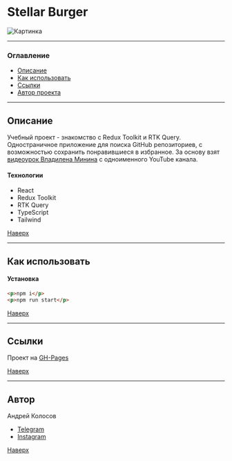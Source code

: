 # <a id="top" />Stellar Burger

![Картинка](./src/images/logo.png)

---

### Оглавление

- [Описание](#description)
- [Как использовать](#how-to-use)
- [Ссылки](#references)
- [Автор проекта](#author)

---

## <a id="description" />Описание

Учебный проект - знакомство с Redux Toolkit и RTK Query. Одностраничное приложение для поиска GitHub репозиториев, с возможностью сохранить понравившиеся в избранное. За основу взят [видеоурок Владилена Минина](https://www.youtube.com/watch?v=lkbm-zlcFvs&ab_channel=%D0%92%D0%BB%D0%B0%D0%B4%D0%B8%D0%BB%D0%B5%D0%BD%D0%9C%D0%B8%D0%BD%D0%B8%D0%BD) с одноименного YouTube канала.

#### Технологии

- React
- Redux Toolkit
- RTK Query
- TypeScript
- Tailwind

[Наверх](#top)

---

## <a id="how-to-use" />Как использовать

#### Установка

```html
<p>npm i</p>
<p>npm run start</p>
```

[Наверх](#top)

---

## <a id="references" />Ссылки

Проект на [GH-Pages](https://andreikolosov.github.io/github_search/)

[Наверх](#top)

---

## <a id="author" />Автор

Андрей Колосов

- [Telegram](https://t.me/RustyVoid)
- [Instagram](https://www.instagram.com/akolosof/)

[Наверх](#top)

